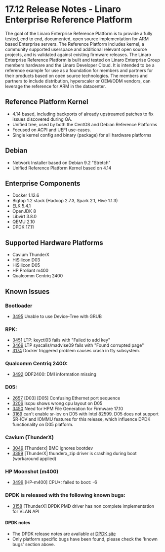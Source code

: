 # 17.12 Release Notes - Linaro Enterprise Reference Platform

The goal of the Linaro Enterprise Reference Platform is to provide a fully tested, end to end, documented, open source implementation for ARM based Enterprise servers. The Reference Platform includes kernel, a community supported userspace and additional relevant open source projects, and is validated against existing firmware releases. The Linaro Enterprise Reference Platform is built and tested on Linaro Enterprise Group members hardware and the Linaro Developer Cloud. It is intended to be a reference example for use as a foundation for members and partners for their products based on open source technologies. The members and partners to include distribution, hyperscaler or OEM/ODM vendors, can leverage the reference for ARM in the datacenter.

## Reference Platform Kernel

- 4.14 based, including backports of already upstreamed patches to fix issues discovered during QA.
- Unified tree, used by both the CentOS and Debian Reference Platforms
- Focused on ACPI and UEFI use-cases.
- Single kernel config and binary (package) for all hardware platforms

## Debian

- Network Installer based on Debian 9.2 "Stretch"
- Unified Reference Platform Kernel based on 4.14

## Enterprise Components
- Docker 1.12.6
- Bigtop 1.2 stack (Hadoop 2.7.3, Spark 2.1, Hive 1.1.3)
- ELK 5.4.1
- OpenJDK 8
- Libvirt 3.8.0
- QEMU 2.10
- DPDK 17.11

## Supported Hardware Platforms

- Cavium ThunderX
- HiSilicon D03
- HiSilicon D05
- HP Proliant m400
- Qualcomm Centriq 2400

## Known Issues

### Bootloader
- [3495](https://bugs.linaro.org/show_bug.cgi?id=3495) Unable to use Device-Tree with GRUB

### RPK:
- [3451](https://bugs.linaro.org/show_bug.cgi?id=3451) LTP: keyctl03 fails with "Failed to add key"
- [3469](https://bugs.linaro.org/show_bug.cgi?id=3469) LTP syscalls/madvise09 fails with "Found corrupted page"
- [3174](https://bugs.linaro.org/show_bug.cgi?id=3174) Docker triggered problem causes crash in tty subsystem.

### Qualcomm Centriq 2400:
- [3492](https://bugs.linaro.org/show_bug.cgi?id=3492) QDF2400: DMI information missing

### D05:
- [2657](https://bugs.linaro.org/show_bug.cgi?id=2657) [D03] [D05] Confusing Ethernet port sequence
- [3206](https://bugs.linaro.org/show_bug.cgi?id=3206) lscpu shows wrong cpu layout on D05
- [3450](https://bugs.linaro.org/show_bug.cgi?id=3450) Need for HPM File Generation for Firmware 17.10
- [3169](https://bugs.linaro.org/show_bug.cgi?id=3169) can't enable sr-iov on D05 with Intel 82599. D05 does not support SR-IOV and IOMMU features for this release, which influence DPDK functionality on D05 platform.

### Cavium (ThunderX)
- [3049](https://bugs.linaro.org/show_bug.cgi?id=3049) [Thunderx] BMC ignores bootdev
- [3399](https://bugs.linaro.org/show_bug.cgi?id=3399) [ThunderX] thunderx_zip driver is crashing during boot (workaround applied)

### HP Moonshot (m400)
- [3499](https://bugs.linaro.org/show_bug.cgi?id=3499) [HP-m400] CPU\*: failed to boot: -6

### DPDK is released with the following known bugs:
- [3158](https://bugs.linaro.org/show_bug.cgi?id=3158) [ThunderX] DPDK PMD driver has non complete implementation for VLAN API

#### DPDK notes
- The DPDK release notes are available at [DPDK site](http://dpdk.org/doc/guides/rel_notes/release_17_11.html)
- Only platform specific bugs have been found, please check the 'known bugs' section above.

